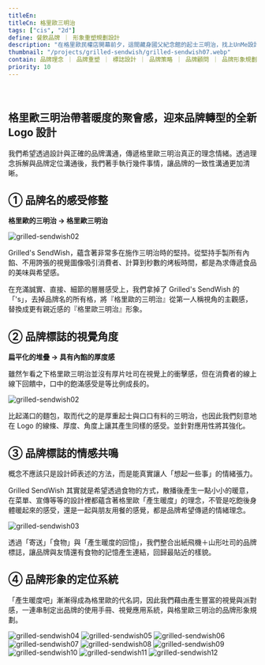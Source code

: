 ```yaml
---
titleEn:
titleCn: 格里歐三明治
tags: ["cis", "2d"]
define: 餐飲品牌 ｜ 形象重塑規劃設計
description: "在格里歐民權店開幕前夕，這間藏身國父紀念館的起士三明治，找上UnMe設計師們討論如何Rebrand品牌形象，在未來發展成連鎖三明治品牌的餐飲形象。"
thumbnail: "/projects/grilled-sendwish/grilled-sendwish07.webp"
contain: 品牌理念 ｜ 品牌重塑 ｜ 標誌設計 ｜ 品牌策略 ｜ 品牌顧問 ｜ 品牌形象規劃 ｜ 相關延伸物設計
priority: 10
---
```


<section>　

## 格里歐三明治帶著暖度的聚會感，迎來品牌轉型的全新 Logo 設計

我們希望透過設計與正確的品牌溝通，傳遞格里歐三明治真正的理念情緒。透過理念拆解與品牌定位溝通後，我們著手執行幾件事情，讓品牌的一致性溝通更加清晰。

</section>

<section>

## ① 品牌名的感受修整

**格里歐的三明治 → 格里歐三明治**

<img alt="grilled-sendwish02" data-src="/projects/grilled-sendwish/grilled-sendwish01.webp" className="lazyload" />

Grilled's SendWish，蘊含著非常多在施作三明治時的堅持。從堅持手製所有內餡、不用誇張的視覺圖像吸引消費者、計算到秒數的烤板時間，都是為求傳遞食品的美味與希望感。

在充滿誠實、直接、細節的層層感受上，我們拿掉了 Grilled's SendWish 的 「's」，去掉品牌名的所有格，將『格里歐的三明治』從第一人稱視角的主觀感，替換成更有親近感的『格里歐三明治』形象。

</section>

<section>

## ② 品牌標誌的視覺角度

**扁平化的堆疊 → 具有內餡的厚度感**

雖然乍看之下格里歐三明治並沒有厚片吐司在視覺上的衝擊感，但在消費者的線上線下回饋中，口中的飽滿感受是等比例成長的。

<img alt="grilled-sendwish02" data-src="/projects/grilled-sendwish/grilled-sendwish02.webp" className="lazyload" />

比起滿口的麵包，取而代之的是厚重起士與口口有料的三明治，也因此我們刻意地在 Logo 的線條、厚度、角度上讓其產生同樣的感受。並針對應用性將其強化。

</section>

<section>

## ③ 品牌標誌的情感共鳴

概念不應該只是設計師表述的方法，而是能真實讓人「想起一些事」的情緒張力。

Grilled SendWish 其實就是希望透過食物的方式，散播後產生一點小小的暖意，在菜單、宣傳等等的設計裡都蘊含著格里歐「產生暖度」的理念，不管是吃飽後身體暖起來的感受，還是一起與朋友用餐的感覺，都是品牌希望傳遞的情緒理念。

<img alt="grilled-sendwish03" data-src="/projects/grilled-sendwish/grilled-sendwish03.webp" className="lazyload" />

透過「寄送」「食物」與「產生暖度的回憶」，我們整合出紙飛機＋山形吐司的品牌標誌，讓品牌與友情還有食物的記憶產生連結，回歸最貼近的樣貌。

</section>

<section>

## ④ 品牌形象的定位系統

「產生暖度吧」漸漸得成為格里歐的代名詞，因此我們藉由產生豐富的視覺與派對感，一連串制定出品牌的使用手冊、視覺應用系統，與格里歐三明治的品牌形象規劃。

<img alt="grilled-sendwish04" data-src="/projects/grilled-sendwish/grilled-sendwish04.webp" className="lazyload" />
<img alt="grilled-sendwish05" data-src="/projects/grilled-sendwish/grilled-sendwish05.webp" className="lazyload" />
<img alt="grilled-sendwish06" data-src="/projects/grilled-sendwish/grilled-sendwish06.webp" className="lazyload" />
<img alt="grilled-sendwish07" data-src="/projects/grilled-sendwish/grilled-sendwish07.webp" className="lazyload" />
<img alt="grilled-sendwish08" data-src="/projects/grilled-sendwish/grilled-sendwish08.webp" className="lazyload" />
<img alt="grilled-sendwish09" data-src="/projects/grilled-sendwish/grilled-sendwish09.webp" className="lazyload" />
<img alt="grilled-sendwish10" data-src="/projects/grilled-sendwish/grilled-sendwish10.webp" className="lazyload" />
<img alt="grilled-sendwish11" data-src="/projects/grilled-sendwish/grilled-sendwish11.webp" className="lazyload" />
<img alt="grilled-sendwish12" data-src="/projects/grilled-sendwish/grilled-sendwish12.webp" className="lazyload" />

</section>
